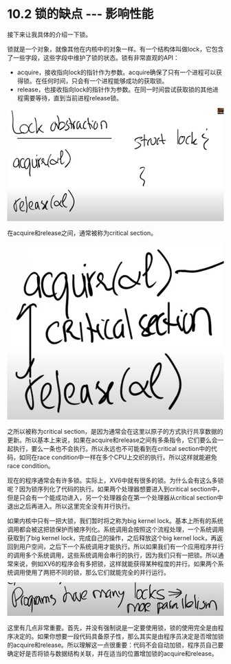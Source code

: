 # 10.2 锁的缺点 --- 影响性能

接下来让我具体的介绍一下锁。

锁就是一个对象，就像其他在内核中的对象一样。有一个结构体叫做lock，它包含了一些字段，这些字段中维护了锁的状态。锁有非常直观的API：

* acquire，接收指向lock的指针作为参数。acquire确保了只有一个进程可以获得锁。在任何时间，只会有一个进程能够成功的获取锁。
* release，也接收指向lock的指针作为参数。在同一时间尝试获取锁的其他进程需要等待，直到当前进程release锁。

![](../.gitbook/assets/image%20%28495%29.png)

在acquire和release之间，通常被称为critical section。

![](../.gitbook/assets/image%20%28475%29.png)

之所以被称为critical section，是因为通常会在这里以原子的方式执行共享数据的更新。所以基本上来说，如果在acquire和release之间有多条指令，它们要么会一起执行，要么一条也不会执行。所以永远也不可能看到在critical section中的代码，如同在race condition中一样在多个CPU上交织的执行。所以这样就能避免race condition。

现在的程序通常会有许多锁。实际上，XV6中就有很多的锁。为什么会有这么多锁呢？因为锁序列化了代码的执行。如果两个处理器想要进入到critical section中，但是只会有一个能成功进入，另一个处理器会在第一个处理器从critical section中退出之后再进入。所以这里完全没有并行执行。

如果内核中只有一把大锁，我们暂时将之称为big kernel lock。基本上所有的系统调用都会被这把锁保护而被序列化。系统调用会按照这个流程处理，一个系统调用获取到了big kernel lock，完成自己的操作，之后释放这个big kernel lock，再返回到用户空间，之后下一个系统调用才能执行。所以如果我们有一个应用程序并行的调用多个系统调用，这些系统调用会串行的执行，因为我们只有一把锁。所以通常来说，例如XV6的程序会有多把锁，这样就能获得某种程度的并行。如果两个系统调用使用了两把不同的锁，那么它们就能完全的并行运行。

![](../.gitbook/assets/image%20%28494%29.png)

这里有几点非常重要。首先，并没有强制说是一定要使用锁，锁的使用完全是由程序决定的。如果你想要一段代码具备原子性，那么其实是由程序员决定是否增加锁的acquire和release。所以理解这一点很重要：代码不会自动加锁，程序员自己要确定好是否将锁与数据结构关联，并在适当的位置增加锁的acquire和release。

